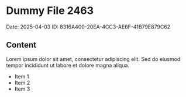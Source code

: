 # Dummy File 2463

Date: 2025-04-03
ID: 8316A400-20EA-4CC3-AE6F-41B79E879C62

## Content

Lorem ipsum dolor sit amet, consectetur adipiscing elit.
Sed do eiusmod tempor incididunt ut labore et dolore magna aliqua.

* Item 1
* Item 2
* Item 3
